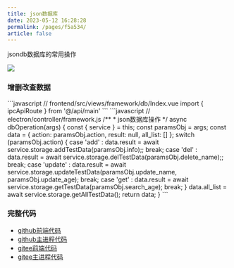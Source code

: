 ```yaml
---
title: json数据库
date: 2023-05-12 16:28:28
permalink: /pages/f5a534/
article: false
---
```


jsondb数据库的常用操作

<!-- ![](/img/demo/framework/demo-framework-jsondb.png) -->
![](https://img01.kaka996.com/ee/demo-framework-jsondb.png)

### 增删改查数据

<code-group>
  <code-block title="前端" active>
  ```javascript
  // frontend/src/views/framework/db/Index.vue
  import { ipcApiRoute } from '@/api/main'
  <script>
    // ac: 'add' | 'del' | 'update' | 'get'
    dbOperation (ac) {
      const params = {
        action: ac,
        info: {
          name: this.name,
          age: parseInt(this.age)
        },
        search_age: parseInt(this.search_age),
        update_name: this.update_name,
        update_age: parseInt(this.update_age),
        delete_name: this.delete_name,
      }
      if (ac == 'add' && this.name.length == 0) {
        this.$message.error(`请填写数据`);
      }
      this.$ipc.invoke(ipcApiRoute.dbOperation, params).then(res => {
        console.log('res:', res);
        if (ac == 'get') {
          if (res.result.length == 0) {
            this.$message.error(`没有数据`);
            return;
          }
          this.userList = res.result;
        }
        if (res.all_list.length == 0) {
          this.all_list = ['空'];
          return;
        }
        this.all_list = res.all_list;
        this.$message.success(`success`);
      }) 
    },
    getAllTestData () {
      const params = {
        action: 'all',
      }
      this.$ipc.invoke(ipcApiRoute.dbOperation, params).then(res => {
        if (res.all_list.length == 0) {
          return false;
        }
        this.all_list = res.all_list;
      }) 
    },
  </script> 
  ```
  </code-block>

  <code-block title="主进程">
  ```javascript
  // electron/controller/framework.js
  /**
   * json数据库操作
   */   
  async dbOperation(args) {
    const { service } = this;
    const paramsObj = args;
    const data = {
      action: paramsObj.action,
      result: null,
      all_list: []
    };
    switch (paramsObj.action) {
      case 'add' :
        data.result = await service.storage.addTestData(paramsObj.info);;
        break;
      case 'del' :
        data.result = await service.storage.delTestData(paramsObj.delete_name);;
        break;
      case 'update' :
        data.result = await service.storage.updateTestData(paramsObj.update_name, paramsObj.update_age);
        break;
      case 'get' :
        data.result = await service.storage.getTestData(paramsObj.search_age);
        break;
    }
    data.all_list = await service.storage.getAllTestData();
    return data;
  }
  ```
  </code-block>
</code-group>

### 完整代码
- [github前端代码](https://github.com/dromara/electron-egg/blob/demo/frontend/src/views/framework/db/Index.vue)
- [github主进程代码](https://github.com/dromara/electron-egg/blob/demo/electron/controller/framework.js)
- [gitee前端代码](https://gitee.com/dromara/electron-egg/blob/demo/frontend/src/views/framework/db/Index.vue)
- [gitee主进程代码](https://gitee.com/dromara/electron-egg/blob/demo/electron/controller/framework.js)